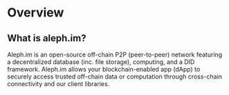 # Overview

## What is aleph.im?

Aleph.im is an open-source off-chain P2P (peer-to-peer) network featuring a decentralized database (inc. file storage),
computing, and a DID framework. Aleph.im allows your blockchain-enabled app (dApp) to securely access trusted off-chain
data or computation through cross-chain connectivity and our client libraries.
